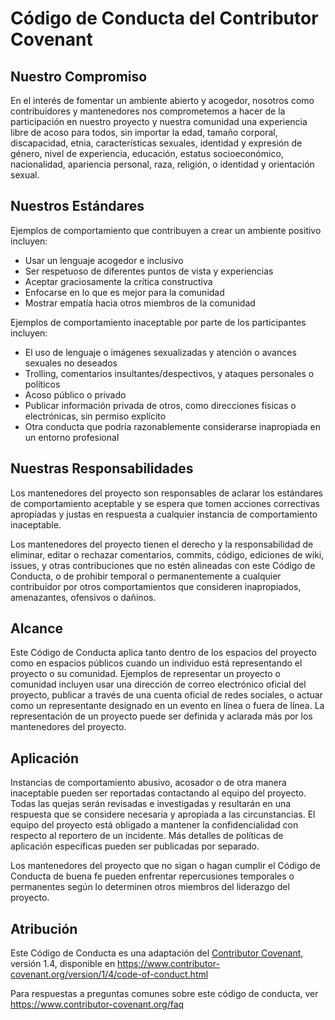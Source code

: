 # Código de Conducta del Contributor Covenant

## Nuestro Compromiso

En el interés de fomentar un ambiente abierto y acogedor, nosotros como
contribuidores y mantenedores nos comprometemos a hacer de la participación en nuestro proyecto y
nuestra comunidad una experiencia libre de acoso para todos, sin importar la edad, tamaño corporal,
discapacidad, etnia, características sexuales, identidad y expresión de género, nivel de experiencia,
educación, estatus socioeconómico, nacionalidad, apariencia personal, raza, religión, o identidad y orientación sexual.

## Nuestros Estándares

Ejemplos de comportamiento que contribuyen a crear un ambiente positivo incluyen:

- Usar un lenguaje acogedor e inclusivo
- Ser respetuoso de diferentes puntos de vista y experiencias
- Aceptar graciosamente la crítica constructiva
- Enfocarse en lo que es mejor para la comunidad
- Mostrar empatía hacia otros miembros de la comunidad

Ejemplos de comportamiento inaceptable por parte de los participantes incluyen:

- El uso de lenguaje o imágenes sexualizadas y atención o avances sexuales no deseados
- Trolling, comentarios insultantes/despectivos, y ataques personales o políticos
- Acoso público o privado
- Publicar información privada de otros, como direcciones físicas o electrónicas, sin permiso explícito
- Otra conducta que podría razonablemente considerarse inapropiada en un entorno profesional

## Nuestras Responsabilidades

Los mantenedores del proyecto son responsables de aclarar los estándares de comportamiento aceptable y se espera que tomen acciones correctivas apropiadas y justas en respuesta a cualquier instancia de comportamiento inaceptable.

Los mantenedores del proyecto tienen el derecho y la responsabilidad de eliminar, editar o rechazar comentarios, commits, código, ediciones de wiki, issues, y otras contribuciones que no estén alineadas con este Código de Conducta, o de prohibir temporal o permanentemente a cualquier contribuidor por otros comportamientos que consideren inapropiados, amenazantes, ofensivos o dañinos.

## Alcance

Este Código de Conducta aplica tanto dentro de los espacios del proyecto como en espacios públicos cuando un individuo está representando el proyecto o su comunidad. Ejemplos de representar un proyecto o comunidad incluyen usar una dirección de correo electrónico oficial del proyecto, publicar a través de una cuenta oficial de redes sociales, o actuar como un representante designado en un evento en línea o fuera de línea. La representación de un proyecto puede ser definida y aclarada más por los mantenedores del proyecto.

## Aplicación

Instancias de comportamiento abusivo, acosador o de otra manera inaceptable pueden ser reportadas contactando al equipo del proyecto. Todas las quejas serán revisadas e investigadas y resultarán en una respuesta que se considere necesaria y apropiada a las circunstancias. El equipo del proyecto está obligado a mantener la confidencialidad con respecto al reportero de un incidente. Más detalles de políticas de aplicación específicas pueden ser publicadas por separado.

Los mantenedores del proyecto que no sigan o hagan cumplir el Código de Conducta de buena fe pueden enfrentar repercusiones temporales o permanentes según lo determinen otros miembros del liderazgo del proyecto.

## Atribución

Este Código de Conducta es una adaptación del [Contributor Covenant][homepage], versión 1.4,
disponible en https://www.contributor-covenant.org/version/1/4/code-of-conduct.html

[homepage]: https://www.contributor-covenant.org

Para respuestas a preguntas comunes sobre este código de conducta, ver
https://www.contributor-covenant.org/faq
